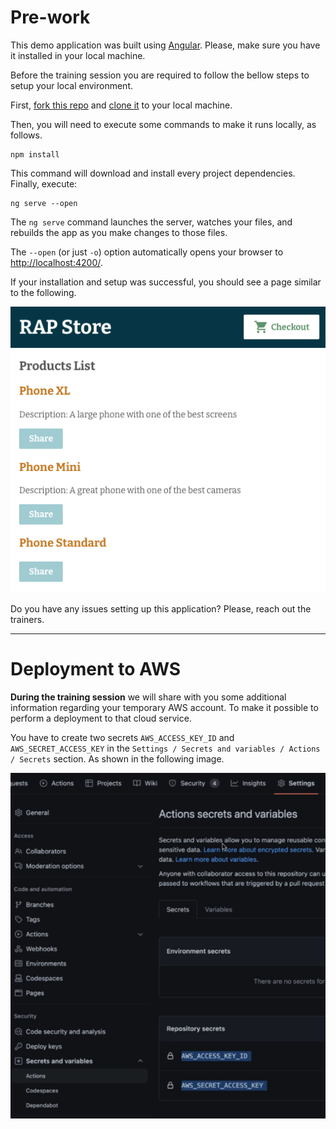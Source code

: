 # Pre-work

This demo application was built using [Angular](https://angular.io/guide/setup-local). Please, make sure you have it installed in your local machine.

Before the training session you are required to follow the bellow steps to setup your local environment.

First, [fork this repo](https://docs.github.com/en/get-started/quickstart/fork-a-repo) and [clone it](https://docs.github.com/en/repositories/creating-and-managing-repositories/cloning-a-repository) to your local machine.

Then, you will need to execute some commands to make it runs locally, as follows.

```
npm install
```
This command will download and install every project dependencies. Finally, execute:

```
ng serve --open
```

The ```ng serve``` command launches the server, watches your files, and rebuilds the app as you make changes to those files.

The ```--open``` (or just ```-o```) option automatically opens your browser to <http://localhost:4200/>.

If your installation and setup was successful, you should see a page similar to the following.

![Home Page](/images/home-page.png)

Do you have any issues setting up this application? Please, reach out the trainers.

---

# Deployment to AWS

**During the training session** we will share with you some additional information regarding your temporary AWS account. To make it possible to perform a deployment to that cloud service.

You have to create two secrets ```AWS_ACCESS_KEY_ID``` and ```AWS_SECRET_ACCESS_KEY``` in the ```Settings / Secrets and variables / Actions / Secrets``` section. As shown in the following image.

![Repository settings](/images/repo-settings.png)
